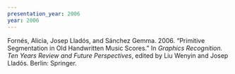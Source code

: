 ```yaml
---
presentation_year: 2006
year: 2006
---
```


Fornés, Alicia, Josep Lladós, and Sánchez Gemma. 2006. “Primitive Segmentation in Old Handwritten Music Scores.” In <i>Graphics Recognition. Ten Years Review and Future Perspectives</i>, edited by Liu Wenyin and Josep Lladós. Berlin: Springer.